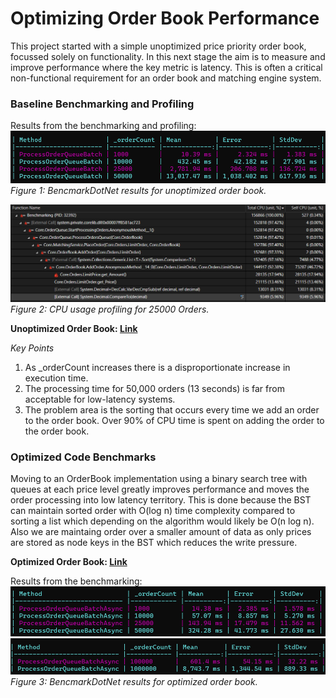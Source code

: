 # Optimizing Order Book Performance
This project started with a simple unoptimized price priority order book, focussed solely on functionality. In this next stage the aim is to measure and improve performance where the key metric is latency. This is often a critical non-functional requirement for an order book and matching engine system.

### Baseline Benchmarking and Profiling
Results from the benchmarking and profiling:
![Baseline benchmark results](images/baseline_benchmark.png)
*Figure 1: BencmarkDotNet results for unoptimized order book.*

![Profiling for 25,000 orders](images/profiling_25000.png)
*Figure 2: CPU usage profiling for 25000 Orders.*

**Unoptimized Order Book: [Link](Solution/Core/OrderBook.cs)**

*Key Points*
1. As _orderCount increases there is a disproportionate increase in execution time.
2. The processing time for 50,000 orders (13 seconds) is far from acceptable for low-latency systems.
3. The problem area is the sorting that occurs every time we add an order to the order book. Over 90% of CPU time is spent on adding the order to the order book. 

### Optimized Code Benchmarks
Moving to an OrderBook implementation using a binary search tree with queues at each price level greatly improves performance and moves the order processing into low latency territory. This is done because the BST can maintain sorted order with O(log n) time complexity compared to sorting a list which depending on the algorithm would likely be O(n log n). Also we are maintaing order over a smaller amount of data as only prices are stored as node keys in the BST which reduces the write pressure.

**Optimized Order Book: [Link](Solution/Core/OrderBookBST.cs)**

Results from the benchmarking:
![Optimized benchmark results 1](images/optimized_pt1.png)
![Optimized benchmark results 2](images/optimized_pt2.png)
*Figure 3: BencmarkDotNet results for optimized order book.*
